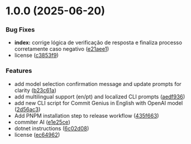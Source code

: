 # 1.0.0 (2025-06-20)


### Bug Fixes

* **index:** corrige lógica de verificação de resposta e finaliza processo corretamente caso negativo ([e21aee1](https://github.com/IsraelDev560/commit-gen/commit/e21aee13e8a99895c11b51f04700bd144ffb96fa))
* license ([c3853f9](https://github.com/IsraelDev560/commit-gen/commit/c3853f959c4d8a750f6bac4e7534baaad78ead58))


### Features

* add model selection confirmation message and update prompts for clarity ([b23c61a](https://github.com/IsraelDev560/commit-gen/commit/b23c61a1c93089d2aa5b89beb4837cb2687eead7))
* add multilingual support (en/pt) and localized CLI prompts ([aedf936](https://github.com/IsraelDev560/commit-gen/commit/aedf93683790d4cfaf3699aa24fdb2dcf7ec73e1))
* add new CLI script for Commit Genius in English with OpenAI model ([2d56ac3](https://github.com/IsraelDev560/commit-gen/commit/2d56ac36f318aff942c8abd6b21b6a42e99674de))
* Add PNPM installation step to release workflow ([435f663](https://github.com/IsraelDev560/commit-gen/commit/435f66300a483fc46b21c270eea09d6fd44b103f))
* commiter AI ([e1e25ce](https://github.com/IsraelDev560/commit-gen/commit/e1e25cef9cc93fd680eac3efd290d5c2a1277d98))
* dotnet instructions ([6c02d08](https://github.com/IsraelDev560/commit-gen/commit/6c02d0878058bc0cd19e5a78d05a7629fc0c19f9))
* license ([ec64962](https://github.com/IsraelDev560/commit-gen/commit/ec649628002001964fc7a611299917ad787ce1e3))
